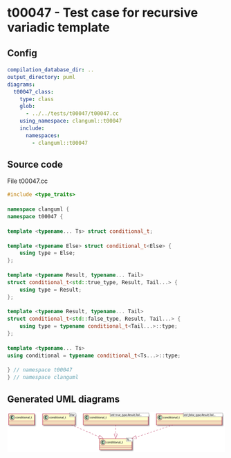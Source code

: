 # t00047 - Test case for recursive variadic template
## Config
```yaml
compilation_database_dir: ..
output_directory: puml
diagrams:
  t00047_class:
    type: class
    glob:
      - ../../tests/t00047/t00047.cc
    using_namespace: clanguml::t00047
    include:
      namespaces:
        - clanguml::t00047
```
## Source code
File t00047.cc
```cpp
#include <type_traits>

namespace clanguml {
namespace t00047 {

template <typename... Ts> struct conditional_t;

template <typename Else> struct conditional_t<Else> {
    using type = Else;
};

template <typename Result, typename... Tail>
struct conditional_t<std::true_type, Result, Tail...> {
    using type = Result;
};

template <typename Result, typename... Tail>
struct conditional_t<std::false_type, Result, Tail...> {
    using type = typename conditional_t<Tail...>::type;
};

template <typename... Ts>
using conditional = typename conditional_t<Ts...>::type;

} // namespace t00047
} // namespace clanguml
```
## Generated UML diagrams
![t00047_class](./t00047_class.svg "Test case for recursive variadic template")
